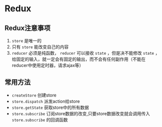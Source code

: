 # Redux

## Redux注意事项
1. `store` 是唯一的
2. 只有 `store` 能改变自己的内容
3. `reducer` 必须是纯函数， `reducer` 可以接收 `state` ，但是决不能修改 `state` ，给固定的输入，就一定会有固定的输出，而不会有任何副作用（不能在reducer中使用定时器，请求ajax等）

## 常用方法
* `createStore` 创建store
* `store.dispatch` 派发action给store
* `store.getState` 获取store中的所有数据
* `store.subscribe` 订阅store数据的改变,只要store数据改变就会调用传入 `store.subscribe` 的回调函数